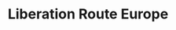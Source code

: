 ---
description: 欧洲解放之路。建议先去看看现在的欧洲，再来批判的学习。
layout: post
results:
- primaryGenreName: Travel
  version: '1.0'
  artworkUrl100: http://a1610.phobos.apple.com/us/r30/Purple/v4/fb/bb/3f/fbbb3f47-252e-4a29-3115-d0cb31f70e33/mzl.rrthegph.png
  trackViewUrl: https://itunes.apple.com/cn/app/liberation-route-europe/id878591667?mt=8&uo=4
  artworkUrl60: http://a1760.phobos.apple.com/us/r30/Purple/v4/f7/9a/e1/f79ae137-395d-d5ed-b704-fa3fa07970eb/icon_120x120.png
  sellerName: Stichting Liberation Route Europe
  supportedDevices:
  - iPodTouchFifthGen
  - iPadThirdGen
  - iPhone5c
  - iPhone4S
  - iPhone4
  - iPhone5s
  - iPadFourthGen4G
  - iPhone5
  - iPad2Wifi
  - iPadThirdGen4G
  - iPad23G
  - iPadMini4G
  - iPadMini
  - iPadFourthGen
  genres:
  - 旅游
  - 教育
  trackName: Liberation Route Europe
  description: 'Liberation Route Europe follows in the footsteps of our liberators.
    It connects milestones from our collective past/history with our lives
    today. Join us on a journey through modern European history in the knowledge
    that what we do today, will make a difference.


    Liberation Route Europe app:

    -Read the stories about important events.

    -Visit the sites of important historical events

    -Listen to audio stories

    -Visit museums, memorials and cemeteries

    -Read people''s personal stories.

    -Download information from this app and you''ll be able to use it offline.


    Liberation Route Europe links regions of Europe that were liberated by
    the allied forces during the Second World War. The route starts in southern
    England and crosses into Normandy, France, on to Paris, the Belgian Ardennes;
    through into the Netherlands and cities like Eindhoven, Nijmegen and Arnhem;
    and across the German border into the Hürtgen Forest and on to Berlin.
    From there, it carries on to Gdańsk in Poland, where a democratic revolution
    led to the ultimate liberation of Central Europe in 1989, almost two generations
    later.'
  price: 0
  trackId: 878591667
  releaseDate: '2014-06-04T07:00:00Z'
  screenshotUrls:
  - http://a1.mzstatic.com/us/r30/Purple4/v4/ea/28/6b/ea286bbe-6ec6-5a92-b191-d86cbfa2afcf/screen1136x1136.jpeg
  - http://a5.mzstatic.com/us/r30/Purple/v4/f8/0d/b9/f80db9f3-2299-bd1e-2148-05106d3bbd6d/screen568x568.jpeg
  - http://a4.mzstatic.com/us/r30/Purple4/v4/ae/02/72/ae02727e-d91b-447a-9f45-d649b9d86a6e/screen568x568.jpeg
  - http://a1.mzstatic.com/us/r30/Purple2/v4/91/65/71/9165719a-a950-76be-6c57-0012d8f01e1d/screen568x568.jpeg
  - http://a5.mzstatic.com/us/r30/Purple/v4/db/43/81/db438128-48e6-6ff8-2e57-8140b1b078a1/screen568x568.jpeg
  artistViewUrl: https://itunes.apple.com/cn/artist/liberation-route-europe-foundation/id878591670?uo=4
  primaryGenreId: 6003
  kind: software
  fileSizeBytes: '18280422'
  bundleId: nl.lre.lreapp
  trackContentRating: 9+
  artistName: Liberation Route Europe Foundation
  trackCensoredName: Liberation Route Europe
  isGameCenterEnabled: false
  contentAdvisoryRating: 9+
  languageCodesISO2A:
  - NL
  - EN
  - FR
  - DE
  - PL
  features: &a []
  wrapperType: software
  artworkUrl512: http://a1610.phobos.apple.com/us/r30/Purple/v4/fb/bb/3f/fbbb3f47-252e-4a29-3115-d0cb31f70e33/mzl.rrthegph.png
  formattedPrice: 免费
  artistId: 878591670
  genreIds:
  - '6003'
  - '6017'
  currency: CNY
  ipadScreenshotUrls: *a
category: 旅游
tags: tag1
resultCount: 1
title: Liberation Route Europe

---